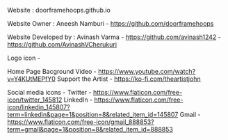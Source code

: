 Website : doorframehoops.github.io

Website Owner : Aneesh Namburi - https://github.com/doorframehoops

Website Developed by : Avinash Varma - https://github.com/avinash1242 - https://github.com/AvinashVCherukuri

Logo icon - 

Home Page Bacground Video - https://www.youtube.com/watch?v=Y4KUtMEPfY0
	Support the Artist - https://ko-fi.com/theartistjohn
	

Social media icons  -
	Twitter - https://www.flaticon.com/free-icon/twitter_145812
	LinkedIn - https://www.flaticon.com/free-icon/linkedin_145807?term=linkedin&page=1&position=8&related_item_id=145807
	Gmail - https://www.flaticon.com/free-icon/gmail_888853?term=gmail&page=1&position=8&related_item_id=888853
